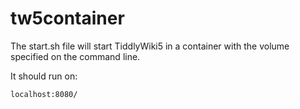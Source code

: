 # tw5container

The start.sh file will start TiddlyWiki5 in a container with the volume specified on the command line.

It should run on:

```localhost:8080/```


